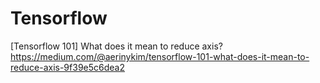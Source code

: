# Tensorflow

[Tensorflow 101] What does it mean to reduce axis?
https://medium.com/@aerinykim/tensorflow-101-what-does-it-mean-to-reduce-axis-9f39e5c6dea2
